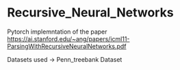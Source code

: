 # Recursive_Neural_Networks

Pytorch implemntation of the paper https://ai.stanford.edu/~ang/papers/icml11-ParsingWithRecursiveNeuralNetworks.pdf

Datasets used -> Penn_treebank Dataset
